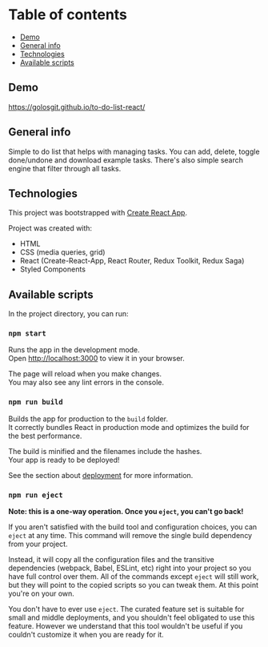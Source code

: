 # Table of contents

- [Demo](#demo)
- [General info](#general-info)
- [Technologies](#technologies)
- [Available scripts](#available-scripts)

## Demo

https://golosgit.github.io/to-do-list-react/

## General info

Simple to do list that helps with managing tasks. You can add, delete, toggle done/undone and download example tasks. 
There's also simple search engine that filter through all tasks.

## Technologies

This project was bootstrapped with [Create React App](https://github.com/facebook/create-react-app).

Project was created with:

- HTML
- CSS (media queries, grid)
- React (Create-React-App, React Router, Redux Toolkit, Redux Saga)
- Styled Components

## Available scripts

In the project directory, you can run:

### `npm start`

Runs the app in the development mode.\
Open [http://localhost:3000](http://localhost:3000) to view it in your browser.

The page will reload when you make changes.\
You may also see any lint errors in the console.

### `npm run build`

Builds the app for production to the `build` folder.\
It correctly bundles React in production mode and optimizes the build for the best performance.

The build is minified and the filenames include the hashes.\
Your app is ready to be deployed!

See the section about [deployment](https://facebook.github.io/create-react-app/docs/deployment) for more information.

### `npm run eject`

**Note: this is a one-way operation. Once you `eject`, you can't go back!**

If you aren't satisfied with the build tool and configuration choices, you can `eject` at any time. This command will remove the single build dependency from your project.

Instead, it will copy all the configuration files and the transitive dependencies (webpack, Babel, ESLint, etc) right into your project so you have full control over them. All of the commands except `eject` will still work, but they will point to the copied scripts so you can tweak them. At this point you're on your own.

You don't have to ever use `eject`. The curated feature set is suitable for small and middle deployments, and you shouldn't feel obligated to use this feature. However we understand that this tool wouldn't be useful if you couldn't customize it when you are ready for it.
